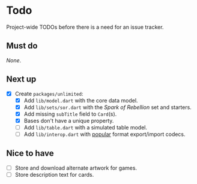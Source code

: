 # Todo

Project-wide TODOs before there is a need for an issue tracker.

## Must do

_None_.

## Next up

- [x] Create `packages/unlimited`:
  - [x] Add `lib/model.dart` with the core data model.
  - [x] Add `lib/sets/sor.dart` with the _Spark of Rebellion_ set and starters.
  - [x] Add missing `subTitle` field to `Card`(s).
  - [x] Bases don't have a unique property.
  - [ ] Add `lib/table.dart` with a simulated table model.
  - [ ] Add `lib/interop.dart` with [popular](docs/external.md) format export/import codecs.

## Nice to have

- [ ] Store and download alternate artwork for games.
- [ ] Store description text for cards.
